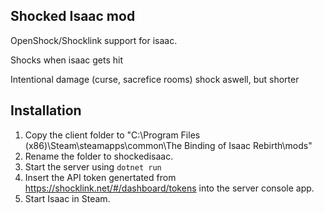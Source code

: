 Shocked Isaac mod
----------

OpenShock/Shocklink support for isaac.

Shocks when isaac gets hit

Intentional damage (curse, sacrefice rooms) shock aswell, but shorter


## Installation

1. Copy the client folder to "C:\Program Files (x86)\Steam\steamapps\common\The Binding of Isaac Rebirth\mods"
2. Rename the folder to shockedisaac.
3. Start the server using ```dotnet run```
4. Insert the API token genertated from https://shocklink.net/#/dashboard/tokens into the server console app.
5. Start Isaac in Steam.
